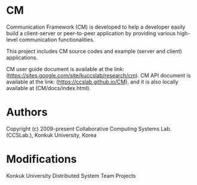 # CM
Communication Framework (CM) is developed to help a developer easily build a client-server or peer-to-peer application by providing various high-level communication functionalities.

This project includes CM source codes and example (server and client) applications.

CM user guide document is available at the link: (https://sites.google.com/site/kuccslab/research/cm).
CM API document is available at the link: (https://ccslab.github.io/CM), and it is also locally available at (CM/docs/index.html).

# Authors
Copyright (c) 2009-present Collaborative Computing Systems Lab. (CCSLab.), Konkuk University, Korea

# Modifications
Konkuk University Distributed System Team Projects

